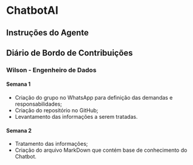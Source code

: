 # ChatbotAI

## Instruções do Agente

## Diário de Bordo de Contribuições

### Wilson - Engenheiro de Dados

#### Semana 1

- Criação do grupo no WhatsApp para definição das demandas e responsabilidades;
- Criação do repositório no GitHub;
- Levantamento das informações a serem tratadas.

#### Semana 2 

- Tratamento das informações;
- Criação do arquivo MarkDown que contém base de conhecimento do Chatbot.
